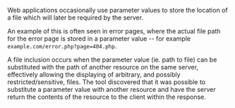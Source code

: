 Web applications occasionally use parameter values to store the
location of a file which will later be required by the server.

An
example of this is often seen in error pages, where the actual file
path for the error page is stored in a parameter value -- for example
`example.com/error.php?page=404.php`.

A file inclusion occurs when
the parameter value (ie. path to file) can be substituted with the
path of another resource on the same server, effectively allowing the
displaying of arbitrary, and possibly restricted/sensitive, files.
The tool discovered that it was possible to substitute a parameter
value with another resource and have the server return the contents of
the resource to the client within the response.